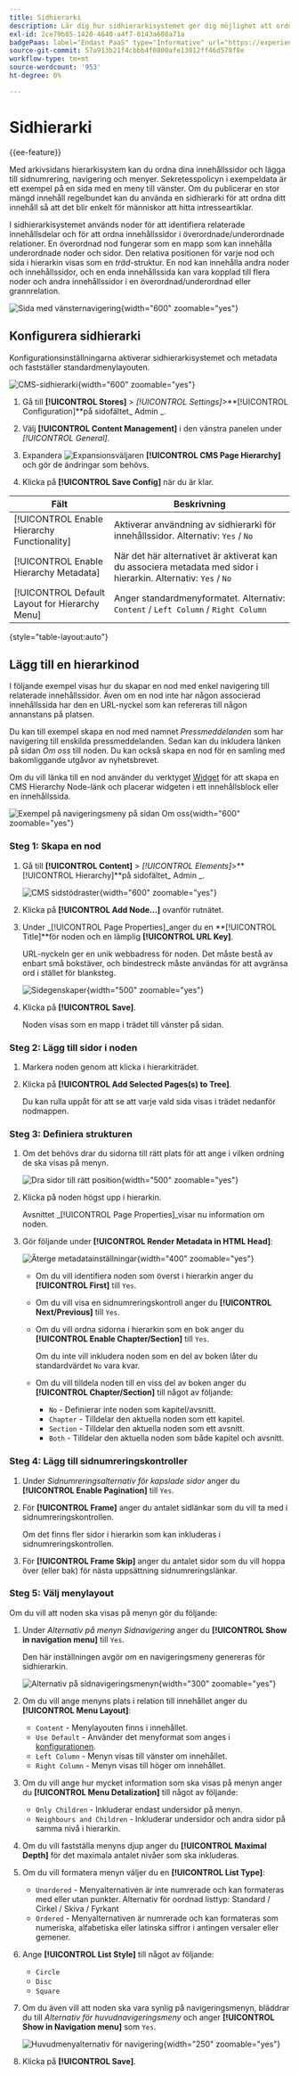 ```yaml
---
title: Sidhierarki
description: Lär dig hur sidhierarkisystemet ger dig möjlighet att ordna dina innehållssidor och lägga till sidnumrering, navigering och menyer.
exl-id: 2ce79b85-1420-4640-a4f7-0143a608a71a
badgePaas: label="Endast PaaS" type="Informative" url="https://experienceleague.adobe.com/en/docs/commerce/user-guides/product-solutions" tooltip="Gäller endast Adobe Commerce i molnprojekt (Adobe-hanterad PaaS-infrastruktur) och lokala projekt."
source-git-commit: 57a913b21f4cbbb4f0800afe13012ff46d578f8e
workflow-type: tm+mt
source-wordcount: '953'
ht-degree: 0%

---
```


# Sidhierarki

{{ee-feature}}

Med arkivsidans hierarkisystem kan du ordna dina innehållssidor och lägga till sidnumrering, navigering och menyer. Sekretesspolicyn i exempeldata är ett exempel på en sida med en meny till vänster. Om du publicerar en stor mängd innehåll regelbundet kan du använda en sidhierarki för att ordna ditt innehåll så att det blir enkelt för människor att hitta intresseartiklar.

I sidhierarkisystemet används noder för att identifiera relaterade innehållsdelar och för att ordna innehållssidor i överordnade/underordnade relationer. En överordnad nod fungerar som en mapp som kan innehålla underordnade noder och sidor. Den relativa positionen för varje nod och sida i hierarkin visas som en _träd_-struktur. En nod kan innehålla andra noder och innehållssidor, och en enda innehållssida kan vara kopplad till flera noder och andra innehållssidor i en överordnad/underordnad eller grannrelation.

![Sida med vänsternavigering](./assets/storefront-privacy-policy.png){width="600" zoomable="yes"}

## Konfigurera sidhierarki

Konfigurationsinställningarna aktiverar sidhierarkisystemet och metadata och fastställer standardmenylayouten.

![CMS-sidhierarki](./assets/content-management-cms-page-hierarchy.png){width="600" zoomable="yes"}

1. Gå till **[!UICONTROL Stores]** > _[!UICONTROL Settings]_>**[!UICONTROL Configuration]**på sidofältet_ Admin _.

1. Välj **[!UICONTROL Content Management]** i den vänstra panelen under _[!UICONTROL General]_.

1. Expandera ![Expansionsväljaren](../assets/icon-display-expand.png) **[!UICONTROL CMS Page Hierarchy]** och gör de ändringar som behövs.

1. Klicka på **[!UICONTROL Save Config]** när du är klar.

| Fält | Beskrivning |
|--- |--- |
| [!UICONTROL Enable Hierarchy Functionality] | Aktiverar användning av sidhierarki för innehållssidor. Alternativ: `Yes` / `No` |
| [!UICONTROL Enable Hierarchy Metadata] | När det här alternativet är aktiverat kan du associera metadata med sidor i hierarkin. Alternativ: `Yes` / `No` |
| [!UICONTROL Default Layout for Hierarchy Menu] | Anger standardmenyformatet. Alternativ: `Content` / `Left Column` / `Right Column` |

{style="table-layout:auto"}

## Lägg till en hierarkinod

I följande exempel visas hur du skapar en nod med enkel navigering till relaterade innehållssidor. Även om en nod inte har någon associerad innehållssida har den en URL-nyckel som kan refereras till någon annanstans på platsen.

Du kan till exempel skapa en nod med namnet _Pressmeddelanden_ som har navigering till enskilda pressmeddelanden. Sedan kan du inkludera länken på sidan _Om oss_ till noden. Du kan också skapa en nod för en samling med bakomliggande utgåvor av nyhetsbrevet.

Om du vill länka till en nod använder du verktyget [Widget](widgets.md) för att skapa en CMS Hierarchy Node-länk och placerar widgeten i ett innehållsblock eller en innehållssida.

![Exempel på navigeringsmeny på sidan Om oss](./assets/page-navigation-storefront.png){width="600" zoomable="yes"}

### Steg 1: Skapa en nod

1. Gå till **[!UICONTROL Content]** > _[!UICONTROL Elements]_>**[!UICONTROL Hierarchy]**på sidofältet_ Admin _.

   ![CMS sidstödraster](./assets/page-hierarchy-cms-pages.png){width="600" zoomable="yes"}

1. Klicka på **[!UICONTROL Add Node...]** ovanför rutnätet.

1. Under _[!UICONTROL Page Properties]_anger du en **[!UICONTROL Title]**för noden och en lämplig **[!UICONTROL URL Key]**.

   URL-nyckeln ger en unik webbadress för noden. Det måste bestå av enbart små bokstäver, och bindestreck måste användas för att avgränsa ord i stället för blanksteg.

   ![Sidegenskaper](./assets/page-hierarchy-add-node-page-properties.png){width="500" zoomable="yes"}

1. Klicka på **[!UICONTROL Save]**.

   Noden visas som en mapp i trädet till vänster på sidan.

### Steg 2: Lägg till sidor i noden

1. Markera noden genom att klicka i hierarkiträdet.

1. Klicka på **[!UICONTROL Add Selected Pages(s) to Tree]**.

   Du kan rulla uppåt för att se att varje vald sida visas i trädet nedanför nodmappen.

### Steg 3: Definiera strukturen

1. Om det behövs drar du sidorna till rätt plats för att ange i vilken ordning de ska visas på menyn.

   ![Dra sidor till rätt position](./assets/page-hierarchy-drag-to-position.png){width="500" zoomable="yes"}

1. Klicka på noden högst upp i hierarkin.

   Avsnittet _[!UICONTROL Page Properties]_visar nu information om noden.

1. Gör följande under **[!UICONTROL Render Metadata in HTML Head]**:

   ![Återge metadatainställningar](./assets/page-hierarchy-render-metadata.png){width="400" zoomable="yes"}

   - Om du vill identifiera noden som överst i hierarkin anger du **[!UICONTROL First]** till `Yes`.

   - Om du vill visa en sidnumreringskontroll anger du **[!UICONTROL Next/Previous]** till `Yes`.

   - Om du vill ordna sidorna i hierarkin som en bok anger du **[!UICONTROL Enable Chapter/Section]** till `Yes`.

     Om du inte vill inkludera noden som en del av boken låter du standardvärdet `No` vara kvar.

   - Om du vill tilldela noden till en viss del av boken anger du **[!UICONTROL Chapter/Section]** till något av följande:

      - `No` - Definierar inte noden som kapitel/avsnitt.
      - `Chapter` - Tilldelar den aktuella noden som ett kapitel.
      - `Section` - Tilldelar den aktuella noden som ett avsnitt.
      - `Both` - Tilldelar den aktuella noden som både kapitel och avsnitt.

### Steg 4: Lägg till sidnumreringskontroller

1. Under _Sidnumreringsalternativ för kapslade sidor_ anger du **[!UICONTROL Enable Pagination]** till `Yes`.

1. För **[!UICONTROL Frame]** anger du antalet sidlänkar som du vill ta med i sidnumreringskontrollen.

   Om det finns fler sidor i hierarkin som kan inkluderas i sidnumreringskontrollen.

1. För **[!UICONTROL Frame Skip]** anger du antalet sidor som du vill hoppa över (eller bak) för nästa uppsättning sidnumreringslänkar.

### Steg 5: Välj menylayout

Om du vill att noden ska visas på menyn gör du följande:

1. Under _Alternativ på menyn Sidnavigering_ anger du **[!UICONTROL Show in navigation menu]** till `Yes`.

   Den här inställningen avgör om en navigeringsmeny genereras för sidhierarkin.

   ![Alternativ på sidnavigeringsmenyn](./assets/page-hierarchy-page-navigation-menu-options.png){width="300" zoomable="yes"}

1. Om du vill ange menyns plats i relation till innehållet anger du **[!UICONTROL Menu Layout]**:

   - `Content` - Menylayouten finns i innehållet.
   - `Use Default` - Använder det menyformat som anges i [konfigurationen](../configuration-reference/general/content-management.md).
   - `Left Column` - Menyn visas till vänster om innehållet.
   - `Right Column` - Menyn visas till höger om innehållet.

1. Om du vill ange hur mycket information som ska visas på menyn anger du **[!UICONTROL Menu Detalization]** till något av följande:

   - `Only Children` - Inkluderar endast undersidor på menyn.
   - `Neighbours and Children` - Inkluderar undersidor och andra sidor på samma nivå i hierarkin.

1. Om du vill fastställa menyns djup anger du **[!UICONTROL Maximal Depth]** för det maximala antalet nivåer som ska inkluderas.

1. Om du vill formatera menyn väljer du en **[!UICONTROL List Type]**:

   - `Unordered` - Menyalternativen är inte numrerade och kan formateras med eller utan punkter. Alternativ för oordnad listtyp: Standard / Cirkel / Skiva / Fyrkant
   - `Ordered` - Menyalternativen är numrerade och kan formateras som numeriska, alfabetiska eller latinska siffror i antingen versaler eller gemener.

1. Ange **[!UICONTROL List Style]** till något av följande:

   - `Circle`
   - `Disc`
   - `Square`

1. Om du även vill att noden ska vara synlig på navigeringsmenyn, bläddrar du till _Alternativ för huvudnavigeringsmeny_ och anger **[!UICONTROL Show in Navigation menu]** som `Yes`.

   ![Huvudmenyalternativ för navigering](./assets/page-hierarchy-main-navigation-menu-options.png){width="250" zoomable="yes"}

1. Klicka på **[!UICONTROL Save]**.
